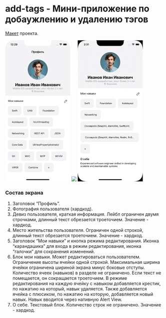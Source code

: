 # add-tags - Мини-приложение по добаужлению и удалению тэгов

[Макет](https://www.figma.com/file/xfRZ6MHiLNO9BSUN9uVhnN/iOS-%D0%97%D0%B0%D0%B4%D0%B0%D0%BD%D0%B8%D1%8F?type=design&node-id=0-1&mode=design&t=baN0ybNeb4z1AJ1j-0) проекта.

<img src="/Source/1. Screen.png" height="450">
<img src="/Source/2. Animation.gif" height="450">
<img src="/Source/3. Cell.gif" height="450">

### Состав экрана
1. Заголовок “Профиль”.
2. Фотография пользователя (хардкод).
3. Девиз пользователя, краткая информация. Лейбл ограничен двумя строчками, длинный текст обрезается троеточием. Значение - хардкод.
4. Место жительства пользователя. Ограничен одной строкой, длинный текст обрезается троеточием. Значение - хардкод.
5. Заголовок “Мои навыки” и кнопка режима редактирования. Иконка “карандашика” для входа в режим редактирования, иконка “галочки” для сохранения изменений.
6. Блок мои навыки. Может редактироваться пользователем. Ограничение высоты ячейки одной строкой. Максимальная ширина ячейки ограничена шириной экрана минус боковые отступы. Количество ячеек (навыков) в
разделе не ограничено. Если текст не помещается, он сокращается троеточием.
В режиме редактирования на каждую ячейку с навыком добавляется крестик, по нажатию на который, навык удаляется. Также добавляется ячейка с плюсиком, по нажатию на которую, добавляется новый навык. Навык вводится через нативную Alert View.
7. О себе. Текстовый блок. Количество строк не ограничено. Значение - хардкод.
